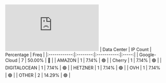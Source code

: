 ![Diagramm](https://github.com/obajay/StateSync-snapshots/blob/main/Projects/Xpla/1/README.md)
| Data Center | IP Count | Percentage | Freq |
|:------------:|:--------:|:-----------:|:-----:|
| Google-Cloud | 7 | 50.00% | 🔴 |
| AMAZON | 1 | 7.14% | 🟢 |
| Cherry | 1 | 7.14% | 🟢 |
| DIGITALOCEAN | 1 | 7.14% | 🟢 |
| HETZNER | 1 | 7.14% | 🟢 |
| OVH | 1 | 7.14% | 🟢 |
| OTHER | 2 | 14.29% | 🟢 |